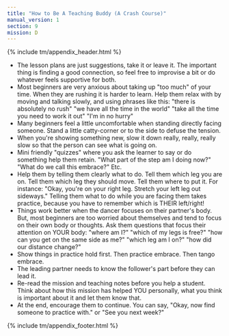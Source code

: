 ```yaml
---
title: "How to Be A Teaching Buddy (A Crash Course)"
manual_version: 1
section: 9
mission: D
---
```


{% include tm/appendix_header.html %}

* The lesson plans are just suggestions, take it or leave it. The important thing is finding a good connection, so feel free to improvise a bit or do whatever feels supportive for both. 
* Most beginners are very anxious about taking up "too much" of your time. When they are rushing it is harder to learn. Help them relax with by moving and talking slowly, and using phrases like this: 
"there is absolutely no rush"
"we have all the time in the world"
"take all the time you need to work it out"
"I'm in no hurry"
* Many beginners feel a little uncomfortable when standing directly facing someone. Stand a little catty-corner or to the side to defuse the tension. 
* When you're showing something new, slow it down really, really, really slow so that the person can see what is going on. 
* Mini friendly "quizzes" where you ask the learner to say or do something help them retain. "What part of the step am I doing now?" "What do we call this embrace?" Etc. 
* Help them by telling them clearly what to do. Tell them which leg you are on. Tell them which leg they should move. Tell them where to put it. For instance: "Okay, you're on your right leg. Stretch your left leg out sideways." Telling them what to do while you are facing them takes practice, because you have to remember which is THEIR left/right! 
* Things work better when the dancer focuses on their partner's body. But, most beginners are too worried about themselves and tend to focus on their own body or thoughts. Ask them questions that focus their attention on YOUR body: 
"where am I?"
"which of my legs is free?" 
"how can you get on the same side as me?" 
"which leg am I on?" 
"how did our distance change?" 
* Show things in practice hold first. Then practice embrace. Then tango embrace. 
* The leading partner needs to know the follower's part before they can lead it. 
* Re-read the mission and teaching notes before you help a student. Think about how this mission has helped YOU personally, what you think is important about it and let them know that. 
* At the end, encourage them to continue. You can say, "Okay, now find someone to practice with." or "See you next week?" 


{% include tm/appendix_footer.html %}
